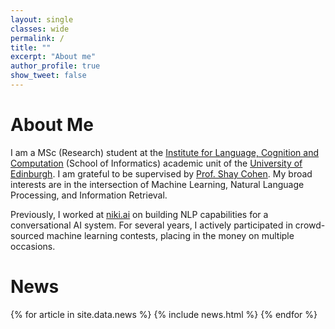 ```yaml
---
layout: single
classes: wide
permalink: /
title: ""
excerpt: "About me"
author_profile: true
show_tweet: false
---
```


# About Me
I am a MSc (Research) student at the [Institute for Language, Cognition and Computation](http://web.inf.ed.ac.uk/ilcc) (School of Informatics)
academic unit of the [University of Edinburgh](https://www.ed.ac.uk/). I am grateful to be supervised by [Prof. Shay Cohen](http://homepages.inf.ed.ac.uk/scohen/).
My broad interests are in the intersection of Machine Learning, Natural Language Processing, and Information Retrieval. 

Previously, I worked at [niki.ai](http://niki.ai/) on building NLP capabilities for a conversational AI system. 
For several years, I actively participated in crowd-sourced machine learning contests, placing in the money on multiple occasions.

# News
<table>
{% for article in site.data.news %}
<tr>
{% include news.html %}
</tr>
{% endfor %}
</table>